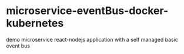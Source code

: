 # microservice-eventBus-docker-kubernetes
demo microservice react-nodejs application with a self managed basic event bus
